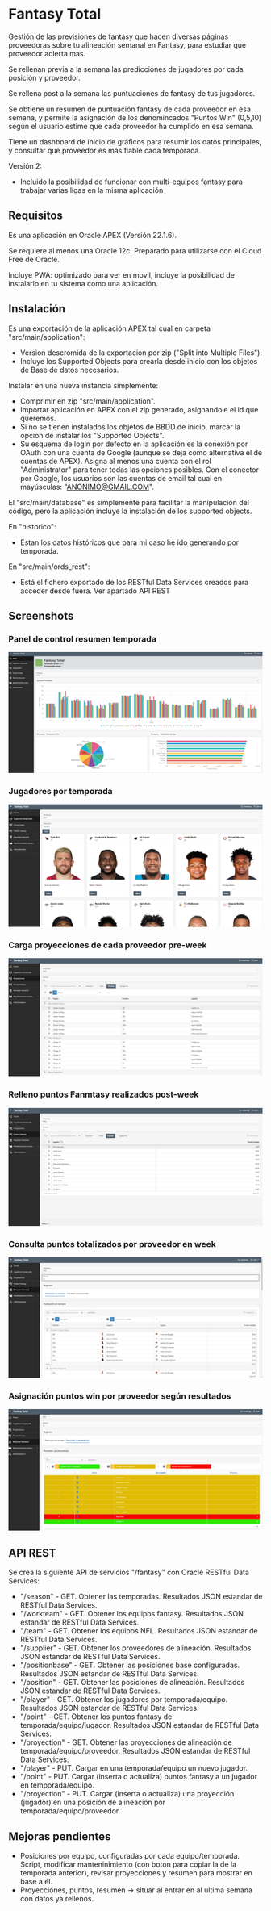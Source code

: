 # Fantasy Total
Gestión de las previsiones de fantasy que hacen diversas páginas proveedoras sobre tu alineación semanal en Fantasy, para estudiar que proveedor acierta mas.

Se rellenan previa a la semana las predicciones de jugadores por cada posición y proveedor.

Se rellena post a la semana las puntuaciones de fantasy de tus jugadores.

Se obtiene un resumen de puntuación fantasy de cada proveedor en esa semana, y permite la asignación de los denomincados "Puntos Win" (0,5,10) según el usuario estime que cada proveedor ha cumplido en esa semana.

Tiene un dashboard de inicio de gráficos para resumir los datos principales, y consultar que proveedor es más fiable cada temporada.

Versión 2:
 * Incluido la posibilidad de funcionar con multi-equipos fantasy para trabajar varias ligas en la misma aplicación

## Requisitos

Es una aplicación en Oracle APEX (Versión 22.1.6).

Se requiere al menos una Oracle 12c. Preparado para utilizarse con el Cloud Free de Oracle.

Incluye PWA: optimizado para ver en movil, incluye la posibilidad de instalarlo en tu sistema como una aplicación.

## Instalación

Es una exportación de la aplicación APEX tal cual en carpeta "src/main/application":
 * Version descromida de la exportacion por zip ("Split into Multiple Files").
 * Incluye los Supported Objects para crearla desde inicio con los objetos de Base de datos necesarios.

Instalar en una nueva instancia simplemente:
 * Comprimir en zip "src/main/application".
 * Importar aplicación en APEX con el zip generado, asignandole el id que queremos.
 * Si no se tienen instalados los objetos de BBDD de inicio, marcar la opcion de instalar los "Supported Objects".
 * Su esquema de login por defecto en la aplicación es la conexión por OAuth con una cuenta de Google (aunque se deja como alternativa el de cuentas de APEX). Asigna al menos una cuenta con el rol "Administrator" para tener todas las opciones posibles. Con el conector por Google, los usuarios son las cuentas de email tal cual en mayúsculas: "ANONIMO@GMAIL.COM".

El "src/main/database" es simplemente para facilitar la manipulación del código, pero la aplicación incluye la instalación de los supported objects.

En "historico":
 * Estan los datos históricos que para mi caso he ido generando por temporada.

En "src/main/ords_rest":
  - Está el fichero exportado de los RESTful Data Services creados para acceder desde fuera. Ver apartado API REST

## Screenshots

### Panel de control resumen temporada

![Imagen panel control](/screenshots/imagen1.png)

### Jugadores por temporada

![Imagen Jugadores por temporada](/screenshots/imagen2.png)

### Carga proyecciones de cada proveedor pre-week

![Imagen Carga proyecciones de cada proveedor pre-week](/screenshots/imagen3.png)

### Relleno puntos Fanmtasy realizados post-week

![Imagen Relleno puntos Fanmtasy realizados post-week](/screenshots/imagen4.png)

### Consulta puntos totalizados por proveedor en week

![Imagen Consulta puntos totalizados por proveedor en week](/screenshots/imagen5.png)

### Asignación puntos win por proveedor según resultados

![Imagen Asignación puntos win por proveedor según resultados](/screenshots/imagen6.png)


## API REST

Se crea la siguiente API de servicios "/fantasy" con Oracle RESTful Data Services:
  - "/season" - GET. Obtener las temporadas. Resultados JSON estandar de RESTful Data Services.
  - "/workteam" - GET. Obtener los equipos fantasy. Resultados JSON estandar de RESTful Data Services.
  - "/team" - GET. Obtener los equipos NFL. Resultados JSON estandar de RESTful Data Services.
  - "/supplier" - GET. Obtener los proveedores de alineación. Resultados JSON estandar de RESTful Data Services.
  - "/positionbase" - GET. Obtener las posiciones base configuradas. Resultados JSON estandar de RESTful Data Services.
  - "/position" - GET. Obtener las posiciones de alineación. Resultados JSON estandar de RESTful Data Services.
  - "/player" - GET. Obtener los jugadores por temporada/equipo. Resultados JSON estandar de RESTful Data Services.
  - "/point" - GET. Obtener los puntos fantasy de temporada/equipo/jugador. Resultados JSON estandar de RESTful Data Services.
  - "/proyection" - GET. Obtener las proyecciones de alineación de temporada/equipo/proveedor. Resultados JSON estandar de RESTful Data Services.
  - "/player" - PUT. Cargar en una temporada/equipo un nuevo jugador.
  - "/point" - PUT. Cargar (inserta o actualiza) puntos fantasy a un jugador en temporada/equipo.
  - "/proyection" - PUT. Cargar (inserta o actualiza) una proyección (jugador) en una posición de alineación por temporada/equipo/proveedor.


## Mejoras pendientes

- Posiciones por equipo, configuradas por cada equipo/temporada. Script, modificar manteninimiento (con boton para copiar la de la temporada anterior), revisar proyecciones y resumen para mostrar en base a él.
- Proyecciones, puntos, resumen -> situar al entrar en al ultima semana con datos ya rellenos.
